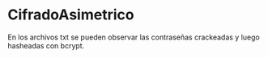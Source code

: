 # CifradoAsimetrico

En los archivos txt se pueden observar las contraseñas crackeadas y luego hasheadas con bcrypt.
